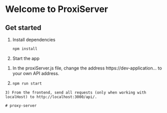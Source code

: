# Welcome to ProxiServer


## Get started

1. Install dependencies

   ```bash
   npm install
   ```

2. Start the app

1) In the proxiServer.js file, change the address https://dev-application... to your own API address.

2)  ```bash
    npm run start
   ```
3) From the frontend, send all requests (only when working with localHost) to http://localhost:3000/api/.

 # proxy-server
